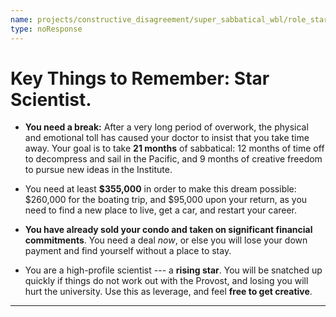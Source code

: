 ```yaml
---
name: projects/constructive_disagreement/super_sabbatical_wbl/role_star_scientist_pep_talk.md
type: noResponse
---
```


# Key Things to Remember: Star Scientist.

- **You need a break:** After a very long period of overwork, the physical and emotional toll has caused your doctor to insist that you take time away. Your goal is to take **21 months** of sabbatical: 12 months of time off to decompress and sail in the Pacific, and 9 months of creative freedom to pursue new ideas in the Institute.

- You need at least **$355,000** in order to make this dream possible: $260,000 for the boating trip, and $95,000 upon your return, as you need to find a new place to live, get a car, and restart your career.

- **You have already sold your condo and taken on significant financial commitments**. You need a deal _now_, or else you will lose your down payment and find yourself without a place to stay.

- You are a high-profile scientist --- a **rising star**. You will be snatched up quickly if things do not work out with the Provost, and losing you will hurt the university. Use this as leverage, and feel **free to get creative**.

---
